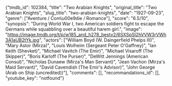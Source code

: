 {"tmdb_id": 102384, "title": "Two Arabian Knights", "original_title": "Two Arabian Knights", "slug_title": "two-arabian-knights", "date": "1927-09-23", "genre": ["Aventure / Com\u00e9die / Romance"], "score": "6.5/10", "synopsis": "During World War I, two American soldiers fight to escape the Germans while squabbling over a beautiful harem girl.", "image": "https://image.tmdb.org/t/p/w185_and_h278_bestv2/6SXSpSl2hVVW3rVWh3A1aUB2tYk.jpg", "actors": ["William Boyd (W. Daingerfield Phelps III)", "Mary Astor (Mirza)", "Louis Wolheim (Sergeant Peter O'Gaffney)", "Ian Keith (Shevket)", "Michael Vavitch (The Emir)", "Michael Visaroff (The Skipper)", "Boris Karloff (The Purser)", "DeWitt Jennings (American Consul)", "Nicholas Dunaew (Mirza's Man Servant)", "Jean Vachon (Mirza's Maid Servant)", "David Cavendish (The Emir's Advisor)", "John George (Arab on Ship (uncredited))"], "comments": [], "recommandations_id": [], "youtube_key": "notfound"}